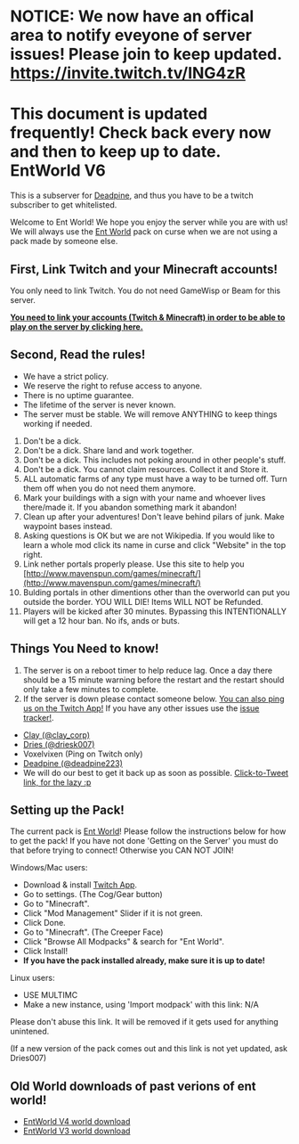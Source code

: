 # NOTICE: We now have an offical area to notify eveyone of server issues! Please join to keep updated. https://invite.twitch.tv/ING4zR
**This document is updated frequently! Check back every now and then to keep up to date.**
EntWorld V6
=============
This is a subserver for [Deadpine](http://www.twitch.tv/deadpine), and thus you have to be a twitch subscriber to get whitelisted.

Welcome to Ent World! We hope you enjoy the server while you are with us! We will always use the [Ent World](http://minecraft.curseforge.com/projects/ent-world) pack on curse when we are not using a pack made by someone else.

First, Link Twitch and your Minecraft accounts!
---------------------

You only need to link Twitch. You do not need GameWisp or Beam for this server.

**[You need to link your accounts (Twitch & Minecraft) in order to be able to play on the server by clicking here.](http://www.doubledoordev.net/?p=linking)**

Second, Read the rules!
---------

- We have a strict policy.
- We reserve the right to refuse access to anyone.
- There is no uptime guarantee.
- The lifetime of the server is never known.
- The server must be stable. We will remove ANYTHING to keep things working if needed.

1. Don't be a dick.
2. Don't be a dick. Share land and work together.
3. Don't be a dick. This includes not poking around in other people's stuff.
4. Don't be a dick. You cannot claim resources. Collect it and Store it.
5. ALL automatic farms of any type must have a way to be turned off. Turn them off when you do not need them anymore.
6. Mark your buildings with a sign with your name and whoever lives there/made it. If you abandon something mark it abandon!
7. Clean up after your adventures! Don't leave behind pilars of junk. Make waypoint bases instead.
8. Asking questions is OK but we are not Wikipedia. If you would like to learn a whole mod click its name in curse and click "Website" in the top right.
9. Link nether portals properly please. Use this site to help you [http://www.mavenspun.com/games/minecraft/](http://www.mavenspun.com/games/minecraft/) 
10. Bulding portals in other dimentions other than the overworld can put you outside the border. YOU WILL DIE! Items WILL NOT be Refunded.
11. Players will be kicked after 30 minutes. Bypassing this INTENTIONALLY will get a 12 hour ban. No ifs, ands or buts.

Things You Need to know!
------------------------

1. The server is on a reboot timer to help reduce lag. Once a day there should be a 15 minute warning before the restart and the restart should only take a few minutes to complete.
2. If the server is down please contact someone below. [You can also ping us on the Twitch App!](https://invite.twitch.tv/ING4zR) If you have any other issues use the [issue tracker!](https://github.com/Claycorp/EntWorld/issues).
 * [Clay (@clay_corp)](https://twitter.com/Clay_corp) 
 * [Dries (@driesk007) ](https://twitter.com/driesk007) 
 * Voxelvixen (Ping on Twitch only)
 * [Deadpine (@deadpine223)](https://twitter.com/deadpine223)
 * We will do our best to get it back up as soon as possible. [Click-to-Tweet link, for the lazy :p](http://ctt.ec/cqSfe)


Setting up the Pack!
--------

The current pack is [Ent World](https://minecraft.curseforge.com/projects/ent-world)!
Please follow the instructions below for how to get the pack! If you have not done 'Getting on the Server' you must do that before trying to connect! Otherwise you CAN NOT JOIN!


Windows/Mac users: 
- Download & install [Twitch App](https://app.twitch.tv/).
- Go to settings. (The Cog/Gear button)
- Go to "Minecraft".
- Click "Mod Management" Slider if it is not green.
- Click Done.
- Go to "Minecraft". (The Creeper Face)
- Click "Browse All Modpacks" & search for "Ent World".
- Click Install!
- **If you have the pack installed already, make sure it is up to date!**

Linux users:
- USE MULTIMC
- Make a new instance, using 'Import modpack' with this link: N/A

Please don't abuse this link. It will be removed if it gets used for anything unintened.

(If a new version of the pack comes out and this link is not yet updated, ask Dries007)

Old World downloads of past verions of ent world!
--------
- [EntWorld V4 world download](https://dl.dries007.net/EntWorld4_World_v4.2.1.7z)
- [EntWorld V3 world download](https://dl.dries007.net/EntWorld3_World_v3.2.3.7z)
